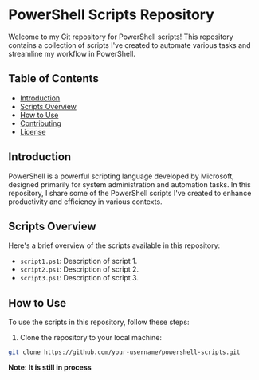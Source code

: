 # PowerShell Scripts Repository

Welcome to my Git repository for PowerShell scripts! This repository contains a collection of scripts I've created to automate various tasks and streamline my workflow in PowerShell.

## Table of Contents

- [Introduction](#introduction)
- [Scripts Overview](#scripts-overview)
- [How to Use](#how-to-use)
- [Contributing](#contributing)
- [License](#license)

## Introduction

PowerShell is a powerful scripting language developed by Microsoft, designed primarily for system administration and automation tasks. In this repository, I share some of the PowerShell scripts I've created to enhance productivity and efficiency in various contexts.

## Scripts Overview

Here's a brief overview of the scripts available in this repository:

- `script1.ps1`: Description of script 1.
- `script2.ps1`: Description of script 2.
- `script3.ps1`: Description of script 3.

## How to Use

To use the scripts in this repository, follow these steps:

1. Clone the repository to your local machine:

```bash
git clone https://github.com/your-username/powershell-scripts.git

```
**Note: It is still in process**








